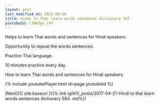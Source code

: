 ```yaml
---
layout: post
last_modified_at: 2021-03-29
title: Hindi to Thai learn words sentences dictionary 347 
youtubeId: rJMbTgx_cFY
---
```

 
 
Helps to learn Thai words and sentences for Hindi speakers.

Opportunitiy to repeat the words sentences. 

Practice Thai language. 
 
10 minutes practice every day. 
 
How to learn Thai words and sentences for Hindi speakers 
 
{% include youtubePlayer.html id=page.youtubeId %}
 
 
[Next]({{ site.baseurl }}{% link  split1/_posts/2017-04-21-Hindi to thai learn words sentences dictionary 584 .md%})
 
